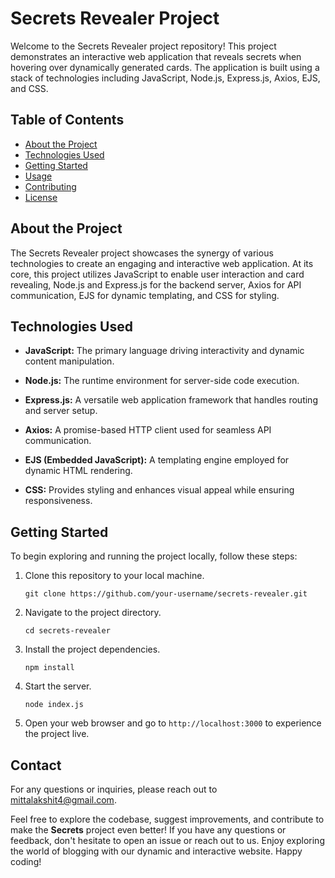 # Secrets Revealer Project

Welcome to the Secrets Revealer project repository! This project demonstrates an interactive web application that reveals secrets when hovering over dynamically generated cards. The application is built using a stack of technologies including JavaScript, Node.js, Express.js, Axios, EJS, and CSS.

## Table of Contents

- [About the Project](#about-the-project)
- [Technologies Used](#technologies-used)
- [Getting Started](#getting-started)
- [Usage](#usage)
- [Contributing](#contributing)
- [License](#license)

## About the Project

The Secrets Revealer project showcases the synergy of various technologies to create an engaging and interactive web application. At its core, this project utilizes JavaScript to enable user interaction and card revealing, Node.js and Express.js for the backend server, Axios for API communication, EJS for dynamic templating, and CSS for styling.

## Technologies Used

- **JavaScript:** The primary language driving interactivity and dynamic content manipulation.
  
- **Node.js:** The runtime environment for server-side code execution.
  
- **Express.js:** A versatile web application framework that handles routing and server setup.
  
- **Axios:** A promise-based HTTP client used for seamless API communication.
  
- **EJS (Embedded JavaScript):** A templating engine employed for dynamic HTML rendering.
  
- **CSS:** Provides styling and enhances visual appeal while ensuring responsiveness.

## Getting Started

To begin exploring and running the project locally, follow these steps:

1. Clone this repository to your local machine.

   ```git clone https://github.com/your-username/secrets-revealer.git```

2. Navigate to the project directory.
   
   ```cd secrets-revealer```

3. Install the project dependencies.

   ```npm install```

5. Start the server.

   ```node index.js```

6. Open your web browser and go to `http://localhost:3000` to experience the project live.


## Contact

For any questions or inquiries, please reach out to [mittalakshit4@gmail.com](mailto:mittalakshit4@gmail.com).

Feel free to explore the codebase, suggest improvements, and contribute to make the **Secrets** project even better! If you have any questions or feedback, don't hesitate to open an issue or reach out to us. Enjoy exploring the world of blogging with our dynamic and interactive website. Happy coding!
